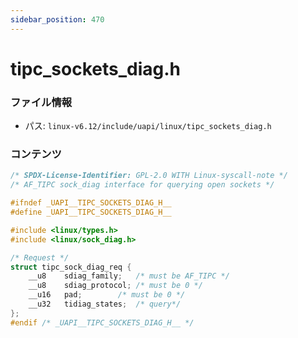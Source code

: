 ```yaml
---
sidebar_position: 470
---
```

# tipc_sockets_diag.h

### ファイル情報

- パス: `linux-v6.12/include/uapi/linux/tipc_sockets_diag.h`

### コンテンツ

```h
/* SPDX-License-Identifier: GPL-2.0 WITH Linux-syscall-note */
/* AF_TIPC sock_diag interface for querying open sockets */

#ifndef _UAPI__TIPC_SOCKETS_DIAG_H__
#define _UAPI__TIPC_SOCKETS_DIAG_H__

#include <linux/types.h>
#include <linux/sock_diag.h>

/* Request */
struct tipc_sock_diag_req {
	__u8	sdiag_family;	/* must be AF_TIPC */
	__u8	sdiag_protocol;	/* must be 0 */
	__u16	pad;		/* must be 0 */
	__u32	tidiag_states;	/* query*/
};
#endif /* _UAPI__TIPC_SOCKETS_DIAG_H__ */

```

